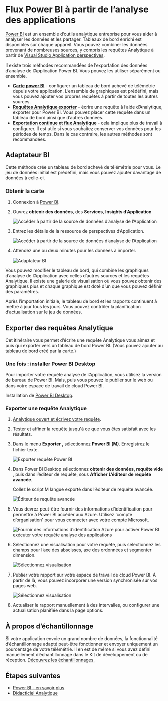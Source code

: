<properties 
    pageTitle="Exporter vers Power BI à partir de l’Application Insights | Microsoft Azure" 
    description="Requêtes Analytique peuvent être affichées dans Power BI." 
    services="application-insights" 
    documentationCenter=""
    authors="noamben" 
    manager="douge"/>

<tags 
    ms.service="application-insights" 
    ms.workload="tbd" 
    ms.tgt_pltfrm="ibiza" 
    ms.devlang="na" 
    ms.topic="article" 
    ms.date="10/18/2016" 
    ms.author="awills"/>

# <a name="feed-power-bi-from-application-insights"></a>Flux Power BI à partir de l’analyse des applications

[Power BI](http://www.powerbi.com/) est un ensemble d’outils analytique entreprise pour vous aider à analyser les données et les partager. Tableaux de bord enrichi est disponibles sur chaque appareil. Vous pouvez combiner les données provenant de nombreuses sources, y compris les requêtes Analytique à partir de [Visual Studio Application perspectives](app-insights-overview.md).

Il existe trois méthodes recommandées de l’exportation des données d’analyse de l’Application Power BI. Vous pouvez les utiliser séparément ou ensemble.

* [**Carte power BI**](#power-pi-adapter) - configurer un tableau de bord achevé de télémétrie depuis votre application. L’ensemble de graphiques est prédéfini, mais vous pouvez ajouter vos propres requêtes à partir de toutes les autres sources.
* [**Requêtes Analytique exporter**](#export-analytics-queries) - écrire une requête à l’aide d’Analytique, exporter pour Power BI. Vous pouvez placer cette requête dans un tableau de bord ainsi que d’autres données.
* [**Exportation continue et flux Analytique**](app-insights-export-stream-analytics.md) - cela implique plus de travail à configurer. Il est utile si vous souhaitez conserver vos données pour les périodes de temps. Dans le cas contraire, les autres méthodes sont recommandées.

## <a name="power-bi-adapter"></a>Adaptateur BI

Cette méthode crée un tableau de bord achevé de télémétrie pour vous. Le jeu de données initial est prédéfini, mais vous pouvez ajouter davantage de données à celle-ci.

### <a name="get-the-adapter"></a>Obtenir la carte

1. Connexion à [Power BI](https://app.powerbi.com/).
2. Ouvrez **obtenir des données**, des **Services**, **Insights d’Application**

    ![Accéder à partir de la source de données d’analyse de l’Application](./media/app-insights-export-power-bi/power-bi-adapter.png)

3. Entrez les détails de la ressource de perspectives d’Application.

    ![Accéder à partir de la source de données d’analyse de l’Application](./media/app-insights-export-power-bi/azure-subscription-resource-group-name.png)

4. Attendez une ou deux minutes pour les données à importer.

    ![Adaptateur BI](./media/app-insights-export-power-bi/010.png)


Vous pouvez modifier le tableau de bord, qui combine les graphiques d’analyse de l’Application avec celles d’autres sources et les requêtes Analytique. Il existe une galerie de visualisation où vous pouvez obtenir des graphiques plus et chaque graphique est doté d’un que vous pouvez définir des paramètres.

Après l’importation initiale, le tableau de bord et les rapports continuent à mettre à jour tous les jours. Vous pouvez contrôler la planification d’actualisation sur le jeu de données.


## <a name="export-analytics-queries"></a>Exporter des requêtes Analytique

Cet itinéraire vous permet d’écrire une requête Analytique vous aimez et puis qui exporter vers un tableau de bord Power BI. (Vous pouvez ajouter au tableau de bord créé par la carte.)

### <a name="one-time-install-power-bi-desktop"></a>Une fois : installer Power BI Desktop

Pour importer votre requête analyse de l’Application, vous utilisez la version de bureau de Power BI. Mais, puis vous pouvez le publier sur le web ou dans votre espace de travail de cloud Power BI. 

Installation de [Power BI Desktop](https://powerbi.microsoft.com/en-us/desktop/).

### <a name="export-an-analytics-query"></a>Exporter une requête Analytique

1. [Analytique ouvert et écrivez votre requête](app-insights-analytics-tour.md).
2. Tester et affiner la requête jusqu'à ce que vous êtes satisfait avec les résultats.
3. Dans le menu **Exporter** , sélectionnez **Power BI (M)**. Enregistrez le fichier texte.

    ![Exporter requête Power BI](./media/app-insights-export-power-bi/analytics-export-power-bi.png)
4. Dans Power BI Desktop sélectionnez **obtenir des données, requête vide** , puis dans l’éditeur de requête, sous **Afficher** **L’éditeur de requête avancée**.


    Collez le script M langue exporté dans l’éditeur de requête avancée.

    ![Éditeur de requête avancée](./media/app-insights-export-power-bi/power-bi-import-analytics-query.png)

5. Vous devrez peut-être fournir des informations d’identification pour permettre à Power BI accéder aux Azure. Utilisez 'compte d’organisation' pour vous connecter avec votre compte Microsoft.

    ![Fournir des informations d’identification Azure pour activer Power BI exécuter votre requête analyse des applications](./media/app-insights-export-power-bi/power-bi-import-sign-in.png)

6. Sélectionnez une visualisation pour votre requête, puis sélectionnez les champs pour l’axe des abscisses, axe des ordonnées et segmenter dimension.

    ![Sélectionnez visualisation](./media/app-insights-export-power-bi/power-bi-analytics-visualize.png)

7. Publier votre rapport sur votre espace de travail de cloud Power BI. À partir de là, vous pouvez incorporer une version synchronisée sur vos pages web.

    ![Sélectionnez visualisation](./media/app-insights-export-power-bi/publish-power-bi.png)
 
8. Actualiser le rapport manuellement à des intervalles, ou configurer une actualisation planifiée dans la page options.


## <a name="about-sampling"></a>À propos d’échantillonnage

Si votre application envoie un grand nombre de données, la fonctionnalité d’échantillonnage adapté peut-être fonctionner et envoyer uniquement un pourcentage de votre télémétrie. Il en est de même si vous avez défini manuellement d’échantillonnage dans le Kit de développement ou de réception. [Découvrez les échantillonnages.](app-insights-sampling.md)
 

## <a name="next-steps"></a>Étapes suivantes

* [Power BI - en savoir plus](http://www.powerbi.com/learning/)
* [Didacticiel Analytique](app-insights-analytics-tour.md)
